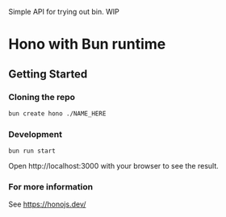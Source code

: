 Simple API for trying out bin. WIP

# Hono with Bun runtime

## Getting Started

### Cloning the repo

```sh
bun create hono ./NAME_HERE
```

### Development

```
bun run start
```

Open http://localhost:3000 with your browser to see the result.

### For more information

See <https://honojs.dev/>
